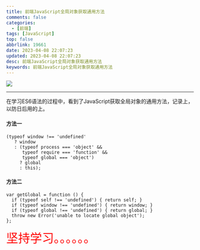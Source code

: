 ```yaml
---
title: 前端JavaScript全局对象获取通用方法
comments: false
categories:
  - [前端]
tags: [JavaScript]
top: false
abbrlink: 19661
date: 2023-04-08 22:07:23
updated: 2023-04-08 22:07:23
desc: 前端JavaScript全局对象获取通用方法
keywords: 前端JavaScript全局对象获取通用方法
---
```



![](/images/article_javascript.jpeg)

<!--more-->
<hr />

在学习ES6语法的过程中，看到了JavaScript获取全局对象的通用方法，记录上，以防日后用的上。

#### 方法一
```
(typeof window !== 'undefined'
   ? window
   : (typeof process === 'object' &&
      typeof require === 'function' &&
      typeof global === 'object')
     ? global
     : this);
```

#### 方法二
```
var getGlobal = function () {
  if (typeof self !== 'undefined') { return self; }
  if (typeof window !== 'undefined') { return window; }
  if (typeof global !== 'undefined') { return global; }
  throw new Error('unable to locate global object');
};
```

<font size=6.5 color='red'>坚持学习。。。。。。</font>
